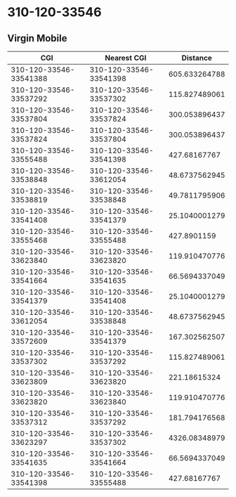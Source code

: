 # 310-120-33546
## Virgin Mobile


| CGI | Nearest CGI | Distance |
|-----|-------------|----------|
| 310-120-33546-33541388 | 310-120-33546-33541398 | 605.633264788 |
| 310-120-33546-33537292 | 310-120-33546-33537302 | 115.827489061 |
| 310-120-33546-33537804 | 310-120-33546-33537824 | 300.053896437 |
| 310-120-33546-33537824 | 310-120-33546-33537804 | 300.053896437 |
| 310-120-33546-33555488 | 310-120-33546-33541398 | 427.68167767 |
| 310-120-33546-33538848 | 310-120-33546-33612054 | 48.6737562945 |
| 310-120-33546-33538819 | 310-120-33546-33538848 | 49.7811795906 |
| 310-120-33546-33541408 | 310-120-33546-33541379 | 25.1040001279 |
| 310-120-33546-33555468 | 310-120-33546-33555488 | 427.8901159 |
| 310-120-33546-33623840 | 310-120-33546-33623820 | 119.910470776 |
| 310-120-33546-33541664 | 310-120-33546-33541635 | 66.5694337049 |
| 310-120-33546-33541379 | 310-120-33546-33541408 | 25.1040001279 |
| 310-120-33546-33612054 | 310-120-33546-33538848 | 48.6737562945 |
| 310-120-33546-33572609 | 310-120-33546-33541379 | 167.302562507 |
| 310-120-33546-33537302 | 310-120-33546-33537292 | 115.827489061 |
| 310-120-33546-33623809 | 310-120-33546-33623820 | 221.18615324 |
| 310-120-33546-33623820 | 310-120-33546-33623840 | 119.910470776 |
| 310-120-33546-33537312 | 310-120-33546-33537292 | 181.794176568 |
| 310-120-33546-33623297 | 310-120-33546-33537302 | 4326.08348979 |
| 310-120-33546-33541635 | 310-120-33546-33541664 | 66.5694337049 |
| 310-120-33546-33541398 | 310-120-33546-33555488 | 427.68167767 |
